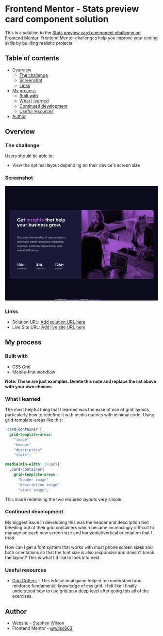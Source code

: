 # Frontend Mentor - Stats preview card component solution

This is a solution to the [Stats preview card component challenge on Frontend Mentor](https://www.frontendmentor.io/challenges/stats-preview-card-component-8JqbgoU62). Frontend Mentor challenges help you improve your coding skills by building realistic projects. 

## Table of contents

- [Overview](#overview)
  - [The challenge](#the-challenge)
  - [Screenshot](#screenshot)
  - [Links](#links)
- [My process](#my-process)
  - [Built with](#built-with)
  - [What I learned](#what-i-learned)
  - [Continued development](#continued-development)
  - [Useful resources](#useful-resources)
- [Author](#author)

## Overview

### The challenge

Users should be able to:

- View the optimal layout depending on their device's screen size

### Screenshot

![Full Screen screenshot](./images/ScreenShot.png)


### Links

- Solution URL: [Add solution URL here](https://your-solution-url.com)
- Live Site URL: [Add live site URL here](https://your-live-site-url.com)

## My process

### Built with

- CSS Grid
- Mobile-first workflow

**Note: These are just examples. Delete this note and replace the list above with your own choices**

### What I learned

The most helpful thing that I learned was the ease of use of grid layouts, particularly how to redefine it with media queries with minimal code. Using grid-template-areas like this:
```css
.card-container {
  grid-template-areas:
    "image" 
    "header"
    "description"
    "stats";
```
```css   
@media(min-width: 376px){
  .card-container{
    grid-template-areas:
      "header image"
      "description image"
      "stats image";
```
This made redefining the two required layouts very simple.

### Continued development

My biggest issue in developing this was the header and description text bleeding out of their grid containers which became increasingly difficult to manage on each new screen size and horizontal/vertical orientation that I tried. 

How can I get a font system that works with most phone screen sizes and both orientations so that the font size is also responsive and doesn't break the layout? This is what I'd like to look into next.

### Useful resources

- [Grid Critters](https://mastery.games/gridcritters/) - This educational game helped me understand and reinforce fundamental knowledge of css grid. I felt like I finally understood how to use grid on a deep level after going this all of the exercises. 

## Author

- Website - [Stephen Wilson](https://github.com/wilso663)
- Frontend Mentor - [@wilso663](https://www.frontendmentor.io/profile/wilso663)



